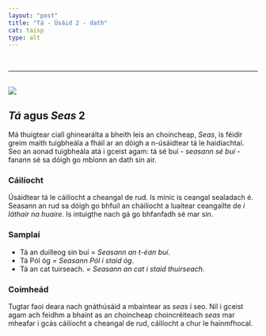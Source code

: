 ```yaml
---
layout: "post"
title: "Tá - Úsáid 2 - dath"
cat: taisp
type: alt
---
```

<br>
<hr>
<br>

<img src="{{site.baseurl}}/assets/img/tadhg.jpg">

## *Tá* agus *Seas* 2
Má thuigtear ciall ghinearálta a bheith leis an choincheap,
*Seas*, is féidir greim maith tuigbheála a fháil ar an dóigh
a n-úsáidtear tá le haidiachtaí. Seo an aonad tuigbheála atá
i gceist agam: tá sé buí - *seasann sé buí* - fanann sé sa
dóigh go mbíonn an dath sin air.

### Cáilíocht
Úsáidtear tá le cáilíocht a cheangal de rud. Is minic is
ceangal sealadach é. Seasann an rud sa dóigh go bhfuil an
cháilíocht a luaitear ceangailte de *i láthair na huaire*.
Is intuigthe nach gá go bhfanfadh sé mar sin.

### Samplaí
- Tá an duilleog sin buí = *Seasann an t-éan buí*.
- Tá Pól óg = *Seasann Pól i staid óg*.
- Tá an cat tuirseach. = *Seasann an cat i staid thuirseach.*

### Coimheád
Tugtar faoi deara nach gnáthúsáid a mbaintear as *seas* í seo.
Níl i gceist agam ach feidhm a bhaint as an choincheap
choincréiteach *seas* mar mheafar i gcás cáilíocht a
cheangal de rud, cáilíocht a chur le hainmfhocal.





